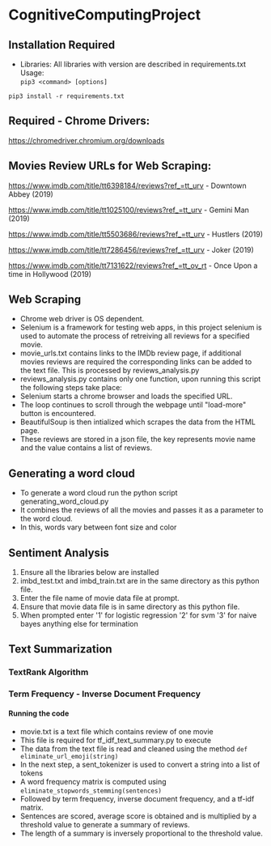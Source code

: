 # CognitiveComputingProject

## Installation Required

- Libraries: 
All libraries with version are described in requirements.txt
Usage:   
  ```pip3 <command> [options]```

```pip3 install -r requirements.txt```


## Required - Chrome Drivers:

https://chromedriver.chromium.org/downloads
          

## Movies Review URLs for Web Scraping:

https://www.imdb.com/title/tt6398184/reviews?ref_=tt_urv - Downtown Abbey (2019)

https://www.imdb.com/title/tt1025100/reviews?ref_=tt_urv - Gemini Man (2019)

https://www.imdb.com/title/tt5503686/reviews?ref_=tt_urv - Hustlers (2019)

https://www.imdb.com/title/tt7286456/reviews?ref_=tt_urv - Joker (2019)

https://www.imdb.com/title/tt7131622/reviews?ref_=tt_ov_rt - Once Upon a time in Hollywood (2019)


## Web Scraping

- Chrome web driver is OS dependent.
- Selenium is a framework for testing web apps, in this project selenium is used to automate the process of retreiving all reviews for a specified movie.
- movie_urls.txt contains links to the IMDb review page, if additional movies reviews are required the corresponding links can be added to the text file. This is processed by reviews_analysis.py
- reviews_analysis.py contains only one function, upon running this script the following steps take place:
- Selenium starts a chrome browser and loads the specified URL.
- The loop continues to scroll through the webpage until "load-more" button is encountered.
- BeautifulSoup is then intialized which scrapes the data from the HTML page.
- These reviews are stored in a json file, the key represents movie name and the value contains a list of reviews.

## Generating a word cloud
- To generate a word cloud run the python script generating_word_cloud.py
- It combines the reviews of all the movies and passes it as a parameter to the word cloud.
- In this, words vary between font size and color 

## Sentiment Analysis
1. Ensure all the libraries below are installed
2. imbd_test.txt and imbd_train.txt are in the same directory as this python file.
3. Enter the file name of movie data file at prompt.
4. Ensure that movie data file is in same directory as this python file.
5. When prompted enter  '1' for logistic regression
                        '2' for svm
                        '3' for naive bayes
                        anything else for termination


## Text Summarization

### TextRank Algorithm 


### Term Frequency - Inverse Document Frequency

#### Running the code

- movie.txt is a text file which contains review of one movie
- This file is required for tf_idf_text_summary.py to execute
- The data from the text file is read and cleaned using the method ```def eliminate_url_emoji(string)```
- In the next step, a sent_tokenizer is used to convert a string into a list of tokens
- A word frequency matrix is computed using ```eliminate_stopwords_stemming(sentences)```
- Followed by term frequency, inverse document frequency, and a tf-idf matrix.
- Sentences are scored, average score is obtained and is multiplied by a threshold value to generate a summary of reviews.
- The length of a summary is inversely proportional to the threshold value.

